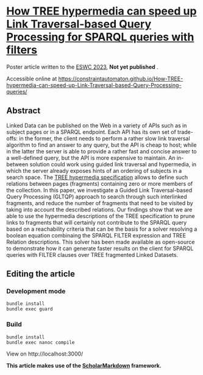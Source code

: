 # [How TREE hypermedia can speed up Link Traversal-based Query Processing for SPARQL queries with filters](https://constraintautomaton.github.io/How-TREE-hypermedia-can-speed-up-Link-Traversal-based-Query-Processing-queries/)

Poster article written to the [ESWC 2023](https://2023.eswc-conferences.org/), **Not yet published** .

Accessible online at https://constraintautomaton.github.io/How-TREE-hypermedia-can-speed-up-Link-Traversal-based-Query-Processing-queries/

## Abstract
Linked Data can be published on the Web in a variety of APIs such as in subject pages or in a SPARQL endpoint.
Each API has its own set of trade-offs:
in the former, the client needs to perform a rather slow link traversal algorithm to find an answer to any query, but the 
API is cheap to host; while in the latter the server is able to provide a rather fast and concise answer to a 
well-defined query, but the API is more expensive to maintain. 
An in-between solution could work using guided link traversal and hypermedia, in which the server already exposes hints 
of an ordering of subjects in a search space.
The [TREE hypermedia specification](https://w3id.org/tree/specification) allows to define such relations between pages (fragments) containing zero or more members of the collection.
In this paper, we investigate a Guided Link Traversal-based Query Processing (GLTQP) approach to search through such 
interlinked fragments, and reduce the number of fragments that need to be visited by taking into account the described relations.
Our findings show that we are able to use the hypermedia descriptions of the TREE specification to prune links to 
fragments that will certainly not contribute to the SPARQL query based on a reachability criteria that can be
the basis for a solver resolving a boolean equation combinaing the SPARQL FILTER expression and TREE Relation descriptions.
This solver has been made available as open-source to demonstrate how it can generate faster results on the client for 
SPARQL queries with FILTER clauses over TREE fragmented Linked Datasets.

## Editing the article
### Development mode
```
bundle install
bundle exec guard
```

### Build
```
bundle install
bundle exec nanoc compile
```

View on http://localhost:3000/

**This article makes use of the [ScholarMarkdown](https://github.com/rubensworks/ScholarMarkdown/) framework.**
